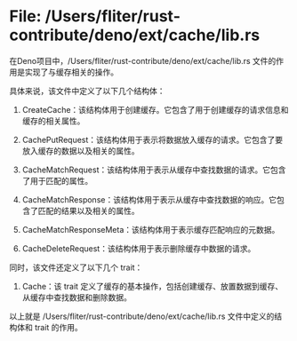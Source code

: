 # File: /Users/fliter/rust-contribute/deno/ext/cache/lib.rs

在Deno项目中，/Users/fliter/rust-contribute/deno/ext/cache/lib.rs 文件的作用是实现了与缓存相关的操作。

具体来说，该文件中定义了以下几个结构体：

1. CreateCache：该结构体用于创建缓存。它包含了用于创建缓存的请求信息和缓存的相关属性。

2. CachePutRequest：该结构体用于表示将数据放入缓存的请求。它包含了要放入缓存的数据以及相关的属性。

3. CacheMatchRequest：该结构体用于表示从缓存中查找数据的请求。它包含了用于匹配的属性。

4. CacheMatchResponse：该结构体用于表示从缓存中查找数据的响应。它包含了匹配的结果以及相关的属性。

5. CacheMatchResponseMeta：该结构体用于表示缓存匹配响应的元数据。

6. CacheDeleteRequest：该结构体用于表示删除缓存中数据的请求。

同时，该文件还定义了以下几个 trait：

1. Cache：该 trait 定义了缓存的基本操作，包括创建缓存、放置数据到缓存、从缓存中查找数据和删除数据。

以上就是 /Users/fliter/rust-contribute/deno/ext/cache/lib.rs 文件中定义的结构体和 trait 的作用。

